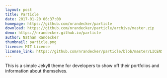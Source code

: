 ```yaml
---
layout: post
title: Particle
date: 2017-01-20 06:37:00
homepage: https://github.com/nrandecker/particle
download: https://github.com/nrandecker/particle/archive/master.zip
demo: https://nrandecker.github.io/particle
author: Nathan Randecker
thumbnail: particle.png
license: MIT License
license_link: https://github.com/nrandecker/particle/blob/master/LICENSE.txt
---
```


This is a simple Jekyll theme for developers to
show off their portfolios and information about themselves.
